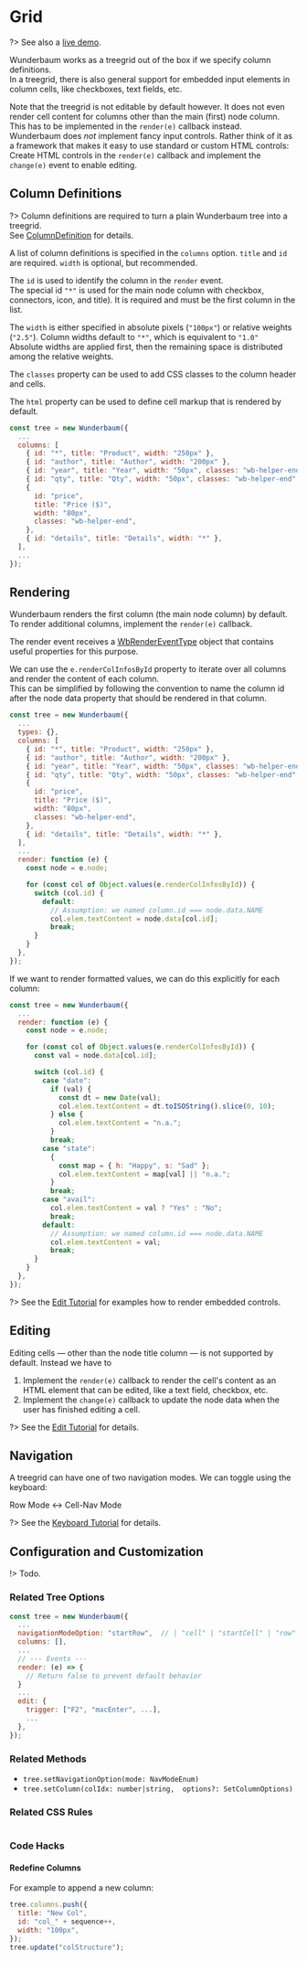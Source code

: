# Grid

?> See also a [live demo](https://mar10.github.io/wunderbaum/demo/#demo-editable).

Wunderbaum works as a treegrid out of the box if we specify column definitions. <br>
In a treegrid, there is also general support for embedded input elements
in column cells, like checkboxes, text fields, etc.

Note that the treegrid is not editable by default however.
It does not even render cell content for columns other than the main (first)
node column. This has to be implemented in the `render(e)` callback instead. <br>
Wunderbaum does _not_ implement fancy input controls.
Rather think of it as a framework that makes it easy to use standard or custom
HTML controls: <br>
Create HTML controls in the `render(e)` callback and implement the
`change(e)` event to enable editing.

## Column Definitions

?> Column definitions are required to turn a plain Wunderbaum tree into a treegrid. <br>
See [ColumnDefinition](https://mar10.github.io/wunderbaum/api/interfaces/types.ColumnDefinition.html)
for details.

A list of column definitions is specified in the `columns` option.
`title` and `id` are required. `width` is optional, but recommended.

The `id` is used to identify the column in the `render` event. <br>
The special id `"*"` is used for the main node column with checkbox, connectors, icon, and title).
It is required and must be the first column in the list.

The `width` is either specified in absolute pixels (`"100px"`) or relative
weights (`"2.5"`). Column widths default to `"*"`, which is equivalent to `"1.0"` <br>
Absolute widths are applied first, then the remaining space is distributed
among the relative weights.

The `classes` property can be used to add CSS classes to the column header
and cells.

The `html` property can be used to define cell markup that is rendered by default.

```js
const tree = new Wunderbaum({
  ...
  columns: [
    { id: "*", title: "Product", width: "250px" },
    { id: "author", title: "Author", width: "200px" },
    { id: "year", title: "Year", width: "50px", classes: "wb-helper-end" },
    { id: "qty", title: "Qty", width: "50px", classes: "wb-helper-end" },
    {
      id: "price",
      title: "Price ($)",
      width: "80px",
      classes: "wb-helper-end",
    },
    { id: "details", title: "Details", width: "*" },
  ],
  ...
});
```

## Rendering

Wunderbaum renders the first column (the main node column) by default.
To render additional columns, implement the `render(e)` callback.

The render event receives a
[WbRenderEventType](https://mar10.github.io/wunderbaum/api/interfaces/types.WbRenderEventType.html)
object that contains useful properties for this purpose.

We can use the `e.renderColInfosById` property to iterate over all columns
and render the content of each column. <br>
This can be simplified by following the convention to name the column id
after the node data property that should be rendered in that column.

```js
const tree = new Wunderbaum({
  ...
  types: {},
  columns: [
    { id: "*", title: "Product", width: "250px" },
    { id: "author", title: "Author", width: "200px" },
    { id: "year", title: "Year", width: "50px", classes: "wb-helper-end" },
    { id: "qty", title: "Qty", width: "50px", classes: "wb-helper-end" },
    {
      id: "price",
      title: "Price ($)",
      width: "80px",
      classes: "wb-helper-end",
    },
    { id: "details", title: "Details", width: "*" },
  ],
  ...
  render: function (e) {
    const node = e.node;

    for (const col of Object.values(e.renderColInfosById)) {
      switch (col.id) {
        default:
          // Assumption: we named column.id === node.data.NAME
          col.elem.textContent = node.data[col.id];
          break;
      }
    }
  },
});
```

If we want to render formatted values, we can do this explicitly for each column:

```js
const tree = new Wunderbaum({
  ...
  render: function (e) {
    const node = e.node;

    for (const col of Object.values(e.renderColInfosById)) {
      const val = node.data[col.id];

      switch (col.id) {
        case "date":
          if (val) {
            const dt = new Date(val);
            col.elem.textContent = dt.toISOString().slice(0, 10);
          } else {
            col.elem.textContent = "n.a.";
          }
          break;
        case "state":
          {
            const map = { h: "Happy", s: "Sad" };
            col.elem.textContent = map[val] || "n.a.";
          }
          break;
        case "avail":
          col.elem.textContent = val ? "Yes" : "No";
          break;
        default:
          // Assumption: we named column.id === node.data.NAME
          col.elem.textContent = val;
          break;
      }
    }
  },
});
```

?> See the [Edit Tutorial](/tutorial/tutorial_edit.md) for examples how to render
embedded controls.

## Editing

Editing cells &mdash; other than the node title column &mdash; is not supported
by default. Instead we have to

1. Implement the `render(e)` callback to render the cell's content as an HTML
   element that can be edited, like a text field, checkbox, etc.
2. Implement the `change(e)` callback to update the node data when the user
   has finished editing a cell.

?> See the [Edit Tutorial](/tutorial/tutorial_edit.md) for details.

## Navigation

A treegrid can have one of two navigation modes. We can toggle using the keyboard:

Row Mode ↔ Cell-Nav Mode

?> See the [Keyboard Tutorial](/tutorial/tutorial_keyboard.md) for details.

## Configuration and Customization

!> Todo.

### Related Tree Options

```js
const tree = new Wunderbaum({
  ...
  navigationModeOption: "startRow",  // | "cell" | "startCell" | "row"
  columns: [],
  ...
  // --- Events ---
  render: (e) => {
    // Return false to prevent default behavior
  }
  ...
  edit: {
    trigger: ["F2", "macEnter", ...],
    ...
  },
});
```

### Related Methods

- `tree.setNavigationOption(mode: NavModeEnum)`
- `tree.setColumn(colIdx: number|string,  options?: SetColumnOptions)`

### Related CSS Rules

```css

```

### Code Hacks

#### Redefine Columns

For example to append a new column:

```js
tree.columns.push({
  title: "New Col",
  id: "col_" + sequence++,
  width: "100px",
});
tree.update("colStructure");
```
